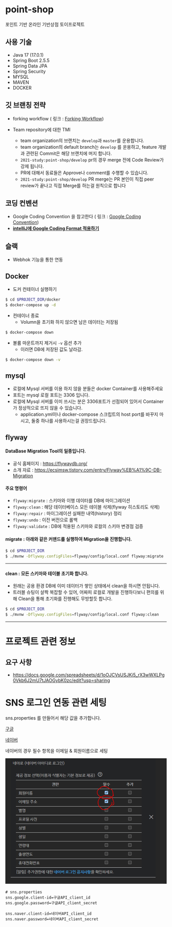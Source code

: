 # point-shop

포인트 기반 온라인 기반상점 토이프로젝트

## 사용 기술

* Java 17 (17.0.1)
* Spring Boot 2.5.5
* Spring Data JPA
* Spring Security
* MYSQL
* MAVEN
* DOCKER

## 깃 브랜칭 전략

* forking workflow   (
  링크 : [Forking Workflow](https://gmlwjd9405.github.io/2017/10/28/how-to-collaborate-on-GitHub-2.html))

* Team repository에 대한 TMI
    * team organization의 브랜치는 ```develop```과 ```master```를 운용합니다.
    * team organization의 default branch는 ```develop``` 를 운용하고, feature 개발과 관련된 Commit은 해당 브랜치에 머지 합니다.
    * ```2021-study:point-shop/develop``` pr의 경우 merge 전에 Code Review가 강제 됩니다.
    * PR에 대해서 동료들은 Approve나 comment를 수행할 수 있습니다.
    * ```2021-study:point-shop/develop``` PR merge는 PR 본인이 직접 peer review가 끝나고 직접 Merge를 하는걸 원칙으로 합니다

## 코딩 컨벤션

* Google Coding Convention 을 참고한다 ( 링크 : [Google Coding Convention](https://google.github.io/styleguide/javaguide.html))
* **[intelliJ에 Google Coding Format 적용하기](https://github.com/2021-study/point-shop/wiki/IntelliJ-Google-Code-Style-%EC%A0%81%EC%9A%A9-%EB%B0%A9%EB%B2%95)**

## 슬랙

* Webhok 기능을 통한 연동


## Docker

* 도커 컨테이너 실행하기
```bash
$ cd $PROJECT_DIR/docker
$ docker-compose up -d
```

* 컨테이너 종료
  * Volumn을 초기화 하지 않으면 남은 데이터는 저장됨

```bash
$ docker-compose down
```
* 볼륨 마운트까지 제거시 ```-v``` 옵션 추가
  * 이러면 DB에 저장된 값도 날라감.

```bash
$ docker-compose down -v
```

## mysql
* 로컬에 Mysql 서버를 이용 하지 않을 분들은 docker Container를 사용해주세요
* 포트는 mysql 로컬 포트는 3306 입니다.
* 로컬에 Mysql 서버를 이미 쓰시는 분은 3306포트가 선점되어 있어서 Container가 정상적으로 뜨지 않을 수 있습니다.
  * application.yml이나 docker-compose 스크립트의 host port를 바꾸지 마시고, 둘중 하나를 사용하시는걸 권장드립니다.


## flyway

#### DataBase Migration Tool의 일종입니다.
* 공식 홈페이지 : https://flywaydb.org/
* 소개 자료 : https://ecsimsw.tistory.com/entry/Flyway%EB%A1%9C-DB-Migration

#### 주요 명령어
* ```flyway:migrate``` : 스키마와 이행 데이터를 DB에 마이그레이션
* ```flyway:clean``` : 해당 데이터베이스 모든 테이블 삭제(flyway 히스토리도 삭제) 
* ```flyway:repair``` : 마이그레이션 실패한 내역(history) 정리
* ```flyway:undo``` : 이전 버전으로 롤백
* ```flyway:validate``` : DB에 적용된 스키마와 로컬의 스키마 변경점 검증

#### migrate : 아래와 같은 커맨드를 실행하여 Migration을 진행합니다.
```bash
$ cd $PROJECT_DIR
$ ./mvnw -Dflyway.configFiles=flyway/config/local.conf flyway:migrate
```
-------

#### clean : 모든 스키마와 테이블 초기화 합니다.
* 원래는 공용 환경 DB에 이미 데이터가 쌓인 상태에서 clean을 하시면 안됩니다.
* 트러블 슈팅이 살짝 복잡할 수 있어, 어짜피 로컬로 개발을 진행하다보니 편의를 위해 Clean을 통해 초기화를 진행해도 무방할듯 합니다.

```bash
$ cd $PROJECT_DIR
$ ./mvnw -Dflyway.configFiles=flyway/config/local.conf flyway:clean
```
-------

# 프로젝트 관련 정보 
## 요구 사항
* https://docs.google.com/spreadsheets/d/1oOJCVsUSJKi5_rX3wWXLPg0Vkb6J2mU7tJAOGybK0zc/edit?usp=sharing


# SNS 로그인 연동 관련 세팅

sns.properties 를 만들어서 해당 값을 추가합니다.

[구글](https://www.google.com/search?q=spring+security+google+login+%EC%84%B8%ED%8C%85&oq=spring+security+google+login+%EC%84%B8%ED%8C%85&aqs=chrome..69i57j0i30l2j0i8i30l2&sourceid=chrome&ie=UTF-8)

[네이버](https://developers.naver.com/docs/common/openapiguide/appregister.md)

네이버의 경우 필수 항목을 이메일 & 회원이름으로 세팅

![img.png](img.png)

```text
# sns.properties
sns.google.client-id=구글API_client_id
sns.google.password=구글API_client_secret

sns.naver.client-id=네이버API_client_id
sns.naver.password=네이버API_client_secret
```